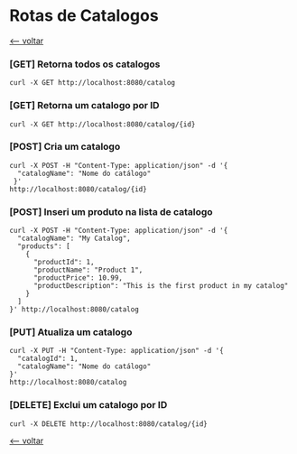 # Rotas de Catalogos

[<-- voltar](../../README.md)

### [GET] Retorna todos os catalogos
```agsl
curl -X GET http://localhost:8080/catalog
```

### [GET] Retorna um catalogo por ID
```agsl
curl -X GET http://localhost:8080/catalog/{id}
```

### [POST] Cria um catalogo
```agsl
curl -X POST -H "Content-Type: application/json" -d '{ 
  "catalogName": "Nome do catálogo" 
 }' 
http://localhost:8080/catalog/{id}
```

### [POST] Inseri um produto na lista de catalogo
```agsl
curl -X POST -H "Content-Type: application/json" -d '{
  "catalogName": "My Catalog",
  "products": [
    {
      "productId": 1,
      "productName": "Product 1",
      "productPrice": 10.99,
      "productDescription": "This is the first product in my catalog"
    }
  ]
}' http://localhost:8080/catalog

```

### [PUT] Atualiza um catalogo
```agsl
curl -X PUT -H "Content-Type: application/json" -d '{ 
  "catalogId": 1,
  "catalogName": "Nome do catálogo" 
}' 
http://localhost:8080/catalog
```

### [DELETE] Exclui um catalogo por ID
```agsl
curl -X DELETE http://localhost:8080/catalog/{id}
```

[<-- voltar](../../README.md)

